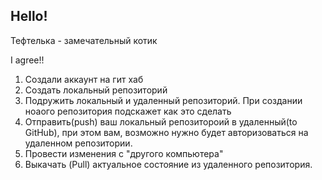 ## Hello!

Тефтелька - замечательный котик

I agree!!

1. Создали аккаунт  на гит хаб
2. Создать локальный репозиторий
3. Подружить локальный и удаленный репозиторий. При создании ноаого репозитория подскажет как это сделать
4. Отправить(push) ваш локальный репозитороий в удаленный(to GitHub), при этом вам, возможно нужно будет авторизоваться на удаленном репозитории.
5. Провести изменения с "другого компьютера"
6. Выкачать (Pull) актуальное состояние из удаленного репозитория.
